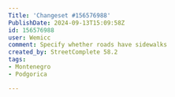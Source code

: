 ```yaml
---
Title: 'Changeset #156576988'
PublishDate: 2024-09-13T15:09:58Z
id: 156576988
user: Wemicc
comment: Specify whether roads have sidewalks
created_by: StreetComplete 58.2
tags:
- Montenegro
- Podgorica

---
```

